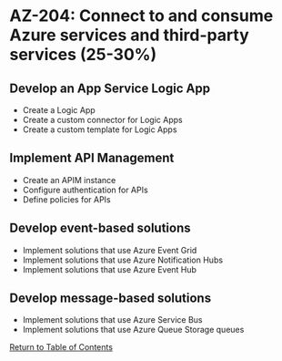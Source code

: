 # AZ-204: Connect to and consume Azure services and third-party services (25-30%)

## Develop an App Service Logic App
- Create a Logic App
- Create a custom connector for Logic Apps
- Create a custom template for Logic Apps

## Implement API Management
- Create an APIM instance
- Configure authentication for APIs
- Define policies for APIs

## Develop event-based solutions
- Implement solutions that use Azure Event Grid
- Implement solutions that use Azure Notification Hubs
- Implement solutions that use Azure Event Hub

## Develop message-based solutions
- Implement solutions that use Azure Service Bus
- Implement solutions that use Azure Queue Storage queues

[Return to Table of Contents](README.md)